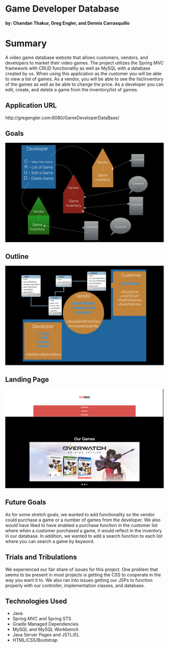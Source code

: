 <h1>Game Developer Database</h1>

<h4> by: Chandan Thakur, Greg Engler, and Dennis Carrasquillo</h4>

<h1>Summary</h1>
<p>A video game database website that allows customers, vendors, and developers to market their video games. The project utilizes the Spring MVC framework with CRUD functionality as well as MySQL with a database created by us. When using this application as the customer you will be able to view a list of games. As a vendor, you will be able to see the list/inventory of the games as well as be able to change the price. As a developer you can edit, create, and delete a game from the inventory/list of games.</p>

<h2>Application URL</h2>
http://gregengler.com:8080/GameDeveloperDataBase/

<h2>Goals</h2>

![alt text](Goals.png "Goals")

<h2>Outline</h2>

![alt text](Outline.png "Outline")

<h2>Landing Page</h2>

![alt text](landingpage.png "GameSource")

<h2>Future Goals</h2>
<p>As for some stretch goals, we wanted to add functionality so the vendor could purchase a game or a number of games from the developer.  We also would have liked to have enabled a purchase function in the customer list where when a customer purchased a game, it would reflect in the inventory in our database.  In addition, we wanted to add a search function to each list where you can search a game by keyword.</p>

<h2>Trials and Tribulations</h2>
<p>We experienced our fair share of issues for this project. One problem that seems to be present in most projects is getting the CSS to cooperate in the way you want it to. We also ran into issues getting our JSPs to function properly with our controller, implementation classes, and database.</p>

<h2>Technologies Used</h2>

* Java
* Spring MVC and Spring STS
* Gradle Managed Dependencies
* MySQL and MySQL Workbench
* Java Server Pages and JSTL/EL
* HTML/CSS/Bootstrap
